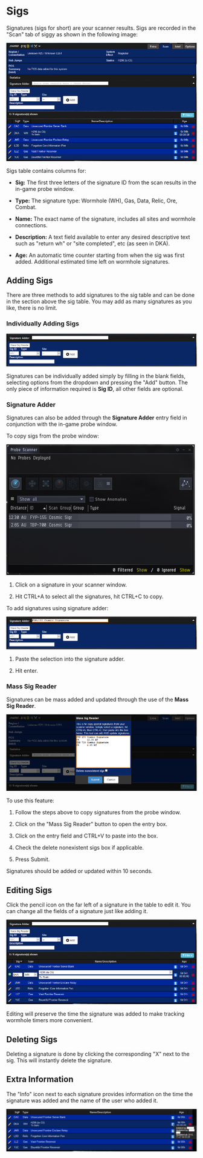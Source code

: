 # Sigs

Signatures (sigs for short) are your scanner results. Sigs are recorded in the "Scan" tab of siggy as shown in the following image:

![Overview Screenshot](img/overview.png)

Sigs table contains columns for:

  * **Sig:** The first three letters of the signature ID from the scan results in the in-game probe window.

  * **Type:** The signature type: Wormhole (WH), Gas, Data, Relic, Ore, Combat.

  * **Name:** The exact name of the signature, includes all sites and wormhole connections.

  * **Description:** A text field available to enter any desired descriptive text such as "return wh" or "site completed", etc (as seen in DKA).

  * **Age:** An automatic time counter starting from when the sig was first added. Additional estimated time left on wormhole signatures.


## Adding Sigs

There are three methods to add signatures to the sig table and can be done in the section above the sig table. You may add as many signatures as you like, there is no limit.

### Individually Adding Sigs

![Add Sigs Screenshot](img/add-sigs.png)

Signatures can be individually added simply by filling in the blank fields, selecting options from the dropdown and pressing the "Add" button. The only piece of information required is **Sig ID**, all other fields are optional.

### Signature Adder

Signatures can also be added through the **Signature Adder** entry field in conjunction with the in-game probe window.

To copy sigs from the probe window:

![Probe Window Screenshot](img/probe-window.png)

1. Click on a signature in your scanner window.

2. Hit CTRL+A to select all the signatures, hit CTRL+C to copy.

To add signatures using signature adder:

![Signature Adder Screenshot](img/signature-adder.png)

1. Paste the selection into the signature adder.

2. Hit enter.



### Mass Sig Reader

Signatures can be mass added and updated through the use of the **Mass Sig Reader**.

![Mass Add Sigs Screenshot](img/mass-sigs.png)

To use this feature:

1. Follow the steps above to copy signatures from the probe window.

2. Click on the "Mass Sig Reader" button to open the entry box.

3. Click on the entry field and CTRL+V to paste into the box.

4. Check the delete nonexistent sigs box if applicable.

5. Press Submit.

Signatures should be added or updated within 10 seconds.


## Editing Sigs

Click the pencil icon on the far left of a signature in the table to edit it. You can change all the fields of a signature just like adding it.

![Edit Sigs Screenshot](img/edit-sigs.png)

Editing will preserve the time the signature was added to make tracking wormhole timers more convenient.

## Deleting Sigs

Deleting a signature is done by clicking the corresponding "X" next to the sig. This will instantly delete the signature.

## Extra Information

The "Info" icon next to each signature provides information on the time the signature was added and the name of the user who added it.

![Mass Add Sigs Screenshot](img/extra-details.png)
